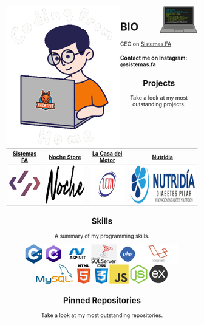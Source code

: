 <img align='left' src='https://raw.githubusercontent.com/ArroyoLeandro/ArroyoLeandro/master/sprite/leftSprite.gif' width='300"'>  
<img align='right' src='https://raw.githubusercontent.com/ArroyoLeandro/ArroyoLeandro/master/sprite/rightSprite.gif' width='100"'>  

# BIO
CEO on [Sistemas FA](https://sistemasfa.com)


#### Contact me on Instagram: @sistemas.fa

<h2 align="center">Projects</h2>
<p align="center">Take a look at my most outstanding projects.</p>


| <a href="https://sistemasfa.com" target="_blank">**Sistemas FA**</a> | <a href="http://nochestore.com" target="_blank">**Noche Store**</a> | <a href="http://lacasamotor.com.ar" target="_blank">**La Casa del Motor**</a> |<a href="https://arroyoleandro.github.io/nutridia" target="_blank">**Nutridia**</a> |
| :---: | :---: | :---: | :---: |
| <img align='center' src='https://github.com/ArroyoLeandro/ArroyoLeandro/blob/master/projects/logoSistemasfa.png' height='100px'> | <img align='center' src='https://github.com/ArroyoLeandro/ArroyoLeandro/blob/master/projects/logoNoche.png' height='100px'> | <img align='center' src='https://github.com/ArroyoLeandro/ArroyoLeandro/blob/master/projects/logoCasaMotor.png' height='100px'>  | <img align='center' src='https://github.com/ArroyoLeandro/ArroyoLeandro/blob/master/projects/logoNutridia.png' height='100px'>  |



<h2 align="center">Skills</h2>
<p align="center">A summary of my programming skills.</p>

<p align="center">
  <img src='https://github.com/ArroyoLeandro/ArroyoLeandro/blob/master/skill/cpp.png' height='50px'>
  <img src='https://github.com/ArroyoLeandro/ArroyoLeandro/blob/master/skill/csharp.png' height='50px'>
  <img src='https://github.com/ArroyoLeandro/ArroyoLeandro/blob/master/skill/asp.png' height='50px'>
    <img src='https://github.com/ArroyoLeandro/ArroyoLeandro/blob/master/skill/sql.png' height='50px'>
  <img src='https://github.com/ArroyoLeandro/ArroyoLeandro/blob/master/skill/php.png' height='50px'>
  <img src='https://github.com/ArroyoLeandro/ArroyoLeandro/blob/master/skill/laravel.png' height='50px'>
  <img src='https://github.com/ArroyoLeandro/ArroyoLeandro/blob/master/skill/mysql.png' height='50px'>
  <img src='https://github.com/ArroyoLeandro/ArroyoLeandro/blob/master/skill/html.png' height='50px'>
  <img src='https://github.com/ArroyoLeandro/ArroyoLeandro/blob/master/skill/css.png' height='50px'>
  <img src='https://github.com/ArroyoLeandro/ArroyoLeandro/blob/master/skill/javascript.jpg' height='50px'>
  <img src='https://github.com/ArroyoLeandro/ArroyoLeandro/blob/master/skill/nodejs.png' height='50px'>
  <img src='https://github.com/ArroyoLeandro/ArroyoLeandro/blob/master/skill/express.png' height='50px'>
</p>

<h2 align="center">Pinned Repositories</h2>
<p align="center">Take a look at my most outstanding repositories.</p>
